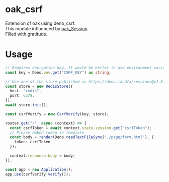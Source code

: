 # oak_csrf
Extension of oak using deno_csrf.  
This module influenced by [oak_Session](https://github.com/jcs224/oak_sessions).  
Filled with gratitude.  

# Usage

```ts
// Requires encryption key. It would be better to use environment variables
const key = Deno.env.get("CSRF_KEY") as string;

// Use one of the store published in https://deno.land/x/sessions@v1.5.4/mod.ts 
const store = new RedisStore({
  host: "redis",
  port: 6379,
});
await store.init();

const csrfVerify = new CsrfVerify(key, store);

router.get("/", async (context) => {
  const csrfToken = await context.state.session.get("csrfToken");
  // Please embed token in template
  const body = render(Deno.readTextFileSync("./page/form.html"), {
    token: csrfToken
  });

  context.response.body = body;
});

const app = new Application();
app.use(csrfVerify.verify());
```